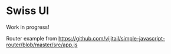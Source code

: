 # Swiss UI
Work in progress!


Router example from https://github.com/vijitail/simple-javascript-router/blob/master/src/app.js